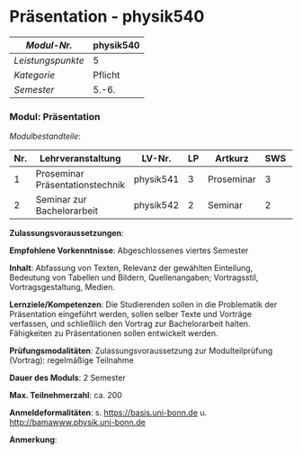 # Präsentation - physik540

| *Modul-Nr.* | physik540 |
|---|---|
| *Leistungspunkte* | 5 |
| *Kategorie* | Pflicht |
| *Semester* | 5.-6. |


### Modul: Präsentation

*Modulbestandteile*:

|Nr.|Lehrveranstaltung|LV-Nr.|LP|Artkurz|SWS|Semester|
|---|---|---|---|---|---|---|
|1|Proseminar Präsentationstechnik|physik541|3|Proseminar|3|WS/SS|
|2|Seminar zur Bachelorarbeit|physik542|2|Seminar|2|WS/SS|


**Zulassungsvoraussetzungen**:


**Empfohlene Vorkenntnisse**:
Abgeschlossenes viertes Semester

**Inhalt**:
Abfassung von Texten, Relevanz der gewählten Einteilung, Bedeutung von Tabellen und Bildern, Quellenangaben; Vortragsstil, Vortragsgestaltung, Medien.

**Lernziele/Kompetenzen**:
Die Studierenden sollen in die Problematik der Präsentation eingeführt werden, sollen selber Texte und Vorträge verfassen, und schließlich den Vortrag zur Bachelorarbeit halten. Fähigkeiten zu Präsentationen sollen entwickelt werden.

**Prüfungsmodalitäten**:
Zulassungsvoraussetzung zur Modulteilprüfung (Vortrag): regelmäßige Teilnahme

**Dauer des Moduls**:
2 Semester

**Max. Teilnehmerzahl**:
ca. 200

**Anmeldeformalitäten**:
s. https://basis.uni-bonn.de u. http://bamawww.physik.uni-bonn.de

**Anmerkung**:


